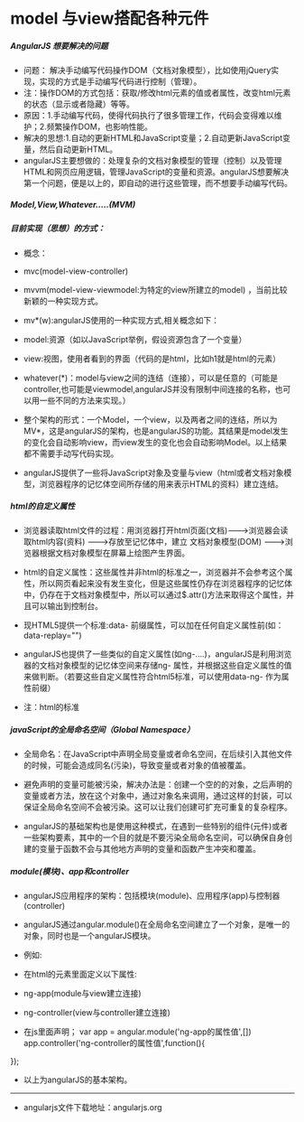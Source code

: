 
# model 与view搭配各种元件

##### AngularJS 想要解决的问题
- 问题： 解决手动编写代码操作DOM（文档对象模型），比如使用jQuery实现，实现的方式是手动编写代码进行控制（管理）。
- 注：操作DOM的方式包括：获取/修改html元素的值或者属性，改变html元素的状态（显示或者隐藏）等等。
- 原因：1.手动编写代码，使得代码执行了很多管理工作，代码会变得难以维护；2.频繁操作DOM，也影响性能。
- 解决的思想:1.自动的更新HTML和JavaScript变量；2.自动更新JavaScript变量，然后自动更新HTML。
- angularJS主要想做的：处理复杂的文档对象模型的管理（控制）以及管理HTML和网页应用逻辑，管理JavaScript的变量和资源。angularJS想要解决第一个问题，便是以上的，即自动的进行这些管理，而不想要手动编写代码。

##### Model,View,Whatever.....(MVM)

##### 目前实现（思想）的方式：
- 概念：
-  mvc(model-view-controller)
-  mvvm(model-view-viewmodel:为特定的view所建立的model) ，当前比较新颖的一种实现方式。
-  mv*(w):angularJS使用的一种实现方式,相关概念如下：
-  model:资源（如以JavaScript举例，假设资源包含了一个变量）
-  view:视图，使用者看到的界面（代码的是html，比如h1就是html的元素）
-  whatever(*)：model与view之间的连结（连接），可以是任意的（可能是controller,也可能是viewmodel,angularJS并没有限制中间连接的名称，也可以用一些不同的方法来实现。）
-  整个架构的形式：一个Model，一个view，以及两者之间的连结，所以为MV*，这是angularJS的架构，也是angularJS的功能。其结果是model发生的变化会自动影响view，而view发生的变化也会自动影响Model。以上结果都不需要手动写代码实现。

- angularJS提供了一些将JavaScript对象及变量与view（html或者文档对象模型，浏览器程序的记忆体空间所存储的用来表示HTML的资料）建立连结。

##### html的自定义属性

- 浏览器读取html文件的过程：用浏览器打开html页面(文档)--->浏览器会读取html内容(资料) --->存放至记忆体中，建立
文档对象模型(DOM) --->浏览器根据文档对象模型在屏幕上绘图产生界面。

- html的自定义属性：这些属性并非html的标准之一，浏览器并不会参考这个属性，所以网页看起来没有发生变化，但是这些属性仍存在浏览器程序的记忆体中，仍存在于文档对象模型中，所以可以通过$.attr()方法来取得这个属性，并且可以输出到控制台。

- 现HTML5提供一个标准:data- 前缀属性，可以加在任何自定义属性前(如：data-replay="")
- angularJS也提供了一些类似的自定义属性(如ng-....)，angularJS是利用浏览器的文档对象模型的记忆体空间来存储ng- 属性，并根据这些自定义属性的值来做判断。（若要这些自定义属性符合html5标准，可以使用data-ng- 作为属性前缀）
- 注：html的标准

##### javaScript的全局命名空间（Global Namespace）
- 全局命名：在JavaScript中声明全局变量或者命名空间，在后续引入其他文件的时候，可能会造成同名(污染)，导致变量或者对象的值被覆盖。

- 避免声明的变量可能被污染，解决办法是：创建一个空的的对象，之后声明的变量或者方法，放在这个对象中，通过对象名来调用，通过这样的封装，可以保证全局命名空间不会被污染。这可以让我们创建可扩充可重复的复杂程序。

-  angularJS的基础架构也是使用这种模式，在遇到一些特别的组件(元件)或者一些架构要素，其中的一个目的就是不要污染全局命名空间，可以确保自身创建的变量于函数不会与其他地方声明的变量和函数产生冲突和覆盖。

##### module(模块)、app和controller
- angularJS应用程序的架构：包括模块(module)、应用程序(app)与控制器(controller)
- angularJS通过angular.module()在全局命名空间建立了一个对象，是唯一的对象，同时也是一个angularJS模块。

- 例如:
- 在html的元素里面定义以下属性:
- ng-app(module与view建立连接)
- ng-controller(view与controller建立连接)
- 在js里面声明；
var app = angular.module('ng-app的属性值',[])
app.controller('ng-controller的属性值',function(){

});
- 以上为angularJS的基本架构。

-------------------------------------------------------------------------------------------------
- angularjs文件下载地址：angularjs.org

